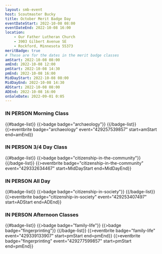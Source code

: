 ```yaml
---
layout: smb-event
host: Scoutmaster Bucky
title: October Merit Badge Day
eventDateStart: 2022-10-08 08:00
eventDateEnd: 2022-10-08 16:00
location:
    - Our Father Lutheran Church
    - 3903 Gilbert Avenue SE
    - Rockford, Minnesota 55373
meritBadge: true
# These are for the dates in the merit badge classes
amStart: 2022-10-08 08:00
amEnd: 2022-10-08 12:00
pmStart: 2022-10-08 14:30
pmEnd: 2022-10-08 16:00
MidDayStart: 2022-10-08 08:00
MidDayEnd: 2022-10-08 14:30
ADStart: 2022-10-08 08:00
ADEnd: 2022-10-08 16:00
onSaleDate: 2022-09-01 0:05
---
```



### IN PERSON Morning Class

{{#badge-list}}
{{>badge badge="archaeology"}}
{{/badge-list}}
{{>eventbrite badge="archaeology" event="429257539857" start=amStart end=amEnd}}

### IN PERSON 3/4 Day Class

{{#badge-list}}
{{>badge badge="citizenship-in-the-community"}}
{{/badge-list}}
{{>eventbrite badge="citizenship-in-the-community" event="429332634467" start=MidDayStart end=MidDayEnd}}

### IN PERSON All Day

{{#badge-list}}
{{>badge badge="citizenship-in-society"}}
{{/badge-list}}
{{>eventbrite badge="citizenship-in-society" event="429253407497" start=ADStart end=ADEnd}}

### IN PERSON Afternoon Classes

{{#badge-list}}
{{>badge badge="family-life"}}
{{>badge badge="fingerprinting"}}
{{/badge-list}}
{{>eventbrite badge="family-life" event="429339133907" start=pmStart end=pmEnd}}
{{>eventbrite badge="fingerprinting" event="429277599857" start=pmStart end=pmEnd}}
